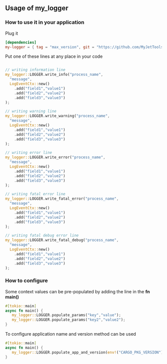 ## Usage of my_logger


### How to use it in your application


Plug it

```toml
[dependencies]
my-logger = { tag = "max_version", git = "https://github.com/MyJetTools/my-logger.git" }
```


Put one of these lines at any place in your code
```rust

// writing information line
my_logger::LOGGER.write_info("process_name", 
  "message", 
  LogEventCtx::new()
    .add("field1","value1")
    .add("field2","value2")
    .add("field3","value3")
);

// writing warning line
my_logger::LOGGER.write_warning("process_name",
  "message",
  LogEventCtx::new()
    .add("field1","value1")
    .add("field2","value2")
    .add("field3","value3")
);

// writing error line
my_logger::LOGGER.write_error("process_name",
  "message",
  LogEventCtx::new()
    .add("field1","value1")
    .add("field2","value2")
    .add("field3","value3")
);

// writing fatal error line
my_logger::LOGGER.write_fatal_error("process_name",
  "message",
  LogEventCtx::new()
    .add("field1","value1")
    .add("field2","value2")
    .add("field3","value3")
);

// writing fatal debug error line
my_logger::LOGGER.write_fatal_debug("process_name",
  "message",
  LogEventCtx::new()
    .add("field1","value1")
    .add("field2","value2")
    .add("field3","value3")
);

```

### How to configure
Some context values can be pre-populated by adding the line in the **fn main()**
```rust
#[tokio::main]
async fn main() {
   my_logger::LOGGER.populate_params("key","value");
   my_logger::LOGGER.populate_params("key2","value2");   
}
```
To configure application name and version method can be used
```rust
#[tokio::main]
async fn main() {
   my_logger::LOGGER.populate_app_and_version(env!("CARGO_PKG_VERSION"), env!("CARGO_PKG_VERSION"));
}
```
